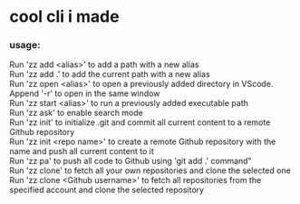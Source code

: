 # cool cli i made

### usage:
Run 'zz add \<alias>' to add a path with a new alias  
Run 'zz add .' to add the current path with a new alias  
Run 'zz open \<alias>' to open a previously added directory in VScode. Append '-r' to open in the same window  
Run 'zz start \<alias>' to run a previously added executable path  
Run 'zz ask' to enable search mode  
Run 'zz init' to initialize .git and commit all current content to a remote Github repository  
Run 'zz init \<repo name>' to create a remote Github repository with the name and push all current content to it  
Run 'zz pa' to push all code to Github using 'git add .' command"  
Run 'zz clone' to fetch all your own repositories and clone the selected one  
Run 'zz clone \<Github username>' to fetch all repositories from the specified account and clone the selected repository  